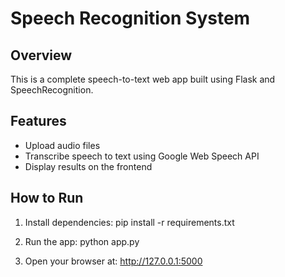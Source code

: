 # Speech Recognition System

## Overview
This is a complete speech-to-text web app built using Flask and SpeechRecognition.

## Features
- Upload audio files
- Transcribe speech to text using Google Web Speech API
- Display results on the frontend

## How to Run
1. Install dependencies:
   pip install -r requirements.txt

2. Run the app:
   python app.py

3. Open your browser at:
   http://127.0.0.1:5000
